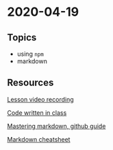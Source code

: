 # 2020-04-19

## Topics

- using `npm`
- markdown



## Resources

[Lesson video recording](https://drive.google.com/file/d/1wrobu3As_VSDFxOeTtV7EQq9Pw6gMaNU/view?usp=sharing)

[Code written in class](markdown-overview.md)

[Mastering markdown, github guide](https://guides.github.com/features/mastering-markdown/)

[Markdown cheatsheet](https://github.com/adam-p/markdown-here/wiki/Markdown-Cheatsheet)

